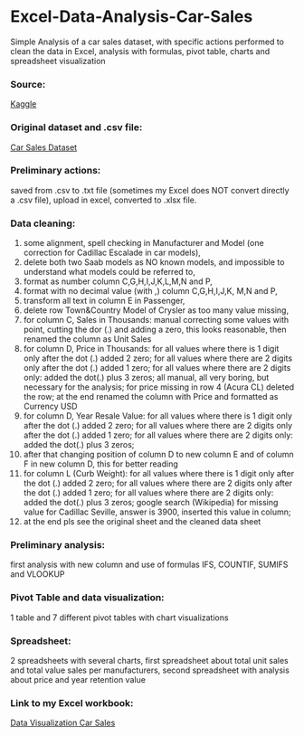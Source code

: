# Excel-Data-Analysis-Car-Sales
Simple Analysis of a car sales dataset, with specific actions performed to clean the data in Excel, analysis with formulas, pivot table, charts and spreadsheet visualization
### Source:
[Kaggle](https://www.kaggle.com/)
### Original dataset and .csv file:
[Car Sales Dataset](https://www.kaggle.com/gagandeep16/car-sales)
### Preliminary actions: 
saved from .csv to .txt file (sometimes my Excel does NOT convert directly a .csv file), upload in excel, converted to .xlsx file.
### Data cleaning: 
1. some alignment, spell checking in Manufacturer and Model (one correction for Cadillac Escalade in car models), 
2. delete both two Saab models as NO known models, and impossible to understand what models could be referred to,
3. format as number column C,G,H,I,J,K,L,M,N and P, 
4. format with no decimal value (with ,) column C,G,H,I,J,K, M,N and P, 
5. transform all text in column E in Passenger, 
6. delete row Town&Country Model of Crysler as too many value missing, 
7. for column C, Sales in Thousands: manual correcting some values with point, cutting the dor (.) and adding a zero, this looks reasonable, then renamed the column as Unit Sales
8. for column D, Price in Thousands: for all values where there is 1 digit only after the dot (.) added 2 zero; for all values where there are 2 digits only after the dot (.) added 1 zero; for all values where there are 2 digits only: added the dot(.) plus 3 zeros; all manual, all very boring, but necessary for the analysis; for price missing in row 4 (Acura CL) deleted the row; at the end renamed the column with Price and formatted as Currency USD
9. for column D, Year Resale Value: for all values where there is 1 digit only after the dot (.) added 2 zero; for all values where there are 2 digits only after the dot (.) added 1 zero; for all values where there are 2 digits only: added the dot(.) plus 3 zeros; 
10. after that changing position of column D to new column E and of column F in new column D, this for better reading
11. for column L (Curb Weight): for all values where there is 1 digit only after the dot (.) added 2 zero; for all values where there are 2 digits only after the dot (.) added 1 zero; for all values where there are 2 digits only: added the dot(.) plus 3 zeros; google search (Wikipedia) for missing value for Cadillac Seville, answer is 3900, inserted this value in column;
12. at the end pls see the original sheet and the cleaned data sheet
### Preliminary analysis: 
first analysis with new column and use of formulas IFS, COUNTIF, SUMIFS and VLOOKUP
### Pivot Table and data visualization: 
1 table and 7 different pivot tables with chart visualizations
### Spreadsheet: 
2 spreadsheets with several charts, first spreadsheet about total unit sales and total value sales per manufacturers, second spreadsheet with analysis about price and year retention value
### Link to my Excel workbook:
[Data Visualization Car Sales ](https://1drv.ms/x/s!Ajw--mdpw7pbgZlGXnLRrjKCmHfqcw?e=7Qrjsp)

